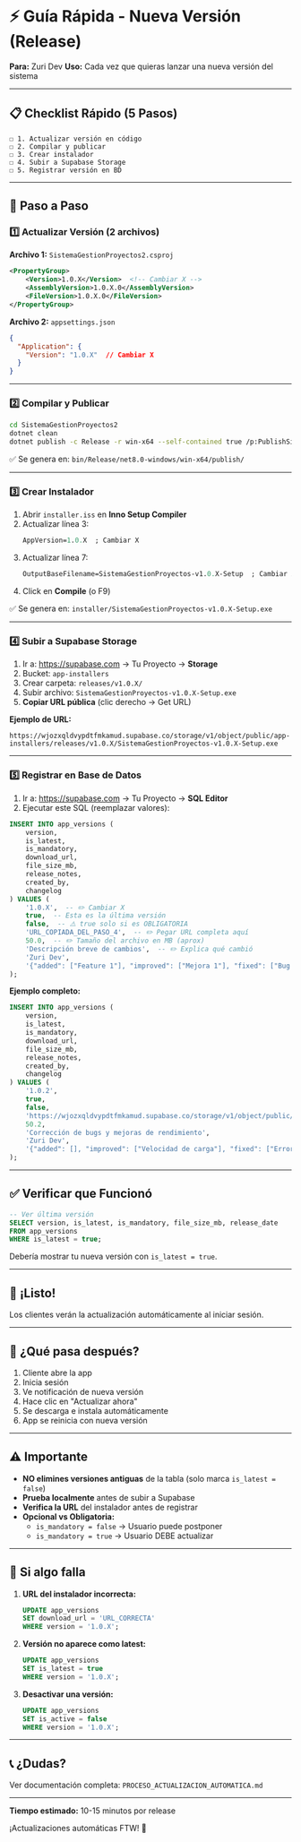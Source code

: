# ⚡ Guía Rápida - Nueva Versión (Release)

**Para:** Zuri Dev
**Uso:** Cada vez que quieras lanzar una nueva versión del sistema

---

## 📋 Checklist Rápido (5 Pasos)

```
☐ 1. Actualizar versión en código
☐ 2. Compilar y publicar
☐ 3. Crear instalador
☐ 4. Subir a Supabase Storage
☐ 5. Registrar versión en BD
```

---

## 🚀 Paso a Paso

### 1️⃣ Actualizar Versión (2 archivos)

**Archivo 1:** `SistemaGestionProyectos2.csproj`
```xml
<PropertyGroup>
    <Version>1.0.X</Version>  <!-- Cambiar X -->
    <AssemblyVersion>1.0.X.0</AssemblyVersion>
    <FileVersion>1.0.X.0</FileVersion>
</PropertyGroup>
```

**Archivo 2:** `appsettings.json`
```json
{
  "Application": {
    "Version": "1.0.X"  // Cambiar X
  }
}
```

---

### 2️⃣ Compilar y Publicar

```bash
cd SistemaGestionProyectos2
dotnet clean
dotnet publish -c Release -r win-x64 --self-contained true /p:PublishSingleFile=false
```

✅ Se genera en: `bin/Release/net8.0-windows/win-x64/publish/`

---

### 3️⃣ Crear Instalador

1. Abrir `installer.iss` en **Inno Setup Compiler**
2. Actualizar línea 3:
   ```pascal
   AppVersion=1.0.X  ; Cambiar X
   ```
3. Actualizar línea 7:
   ```pascal
   OutputBaseFilename=SistemaGestionProyectos-v1.0.X-Setup  ; Cambiar X
   ```
4. Click en **Compile** (o F9)

✅ Se genera en: `installer/SistemaGestionProyectos-v1.0.X-Setup.exe`

---

### 4️⃣ Subir a Supabase Storage

1. Ir a: https://supabase.com → Tu Proyecto → **Storage**
2. Bucket: `app-installers`
3. Crear carpeta: `releases/v1.0.X/`
4. Subir archivo: `SistemaGestionProyectos-v1.0.X-Setup.exe`
5. **Copiar URL pública** (clic derecho → Get URL)

**Ejemplo de URL:**
```
https://wjozxqldvypdtfmkamud.supabase.co/storage/v1/object/public/app-installers/releases/v1.0.X/SistemaGestionProyectos-v1.0.X-Setup.exe
```

---

### 5️⃣ Registrar en Base de Datos

1. Ir a: https://supabase.com → Tu Proyecto → **SQL Editor**
2. Ejecutar este SQL (reemplazar valores):

```sql
INSERT INTO app_versions (
    version,
    is_latest,
    is_mandatory,
    download_url,
    file_size_mb,
    release_notes,
    created_by,
    changelog
) VALUES (
    '1.0.X',  -- ✏️ Cambiar X
    true,  -- Esta es la última versión
    false,  -- ⚠️ true solo si es OBLIGATORIA
    'URL_COPIADA_DEL_PASO_4',  -- ✏️ Pegar URL completa aquí
    50.0,  -- ✏️ Tamaño del archivo en MB (aprox)
    'Descripción breve de cambios',  -- ✏️ Explica qué cambió
    'Zuri Dev',
    '{"added": ["Feature 1"], "improved": ["Mejora 1"], "fixed": ["Bug 1"]}'::jsonb
);
```

**Ejemplo completo:**
```sql
INSERT INTO app_versions (
    version,
    is_latest,
    is_mandatory,
    download_url,
    file_size_mb,
    release_notes,
    created_by,
    changelog
) VALUES (
    '1.0.2',
    true,
    false,
    'https://wjozxqldvypdtfmkamud.supabase.co/storage/v1/object/public/app-installers/releases/v1.0.2/SistemaGestionProyectos-v1.0.2-Setup.exe',
    50.2,
    'Corrección de bugs y mejoras de rendimiento',
    'Zuri Dev',
    '{"added": [], "improved": ["Velocidad de carga"], "fixed": ["Error en login"]}'::jsonb
);
```

---

## ✅ Verificar que Funcionó

```sql
-- Ver última versión
SELECT version, is_latest, is_mandatory, file_size_mb, release_date
FROM app_versions
WHERE is_latest = true;
```

Debería mostrar tu nueva versión con `is_latest = true`.

---

## 🎉 ¡Listo!

Los clientes verán la actualización automáticamente al iniciar sesión.

---

## 🔄 ¿Qué pasa después?

1. Cliente abre la app
2. Inicia sesión
3. Ve notificación de nueva versión
4. Hace clic en "Actualizar ahora"
5. Se descarga e instala automáticamente
6. App se reinicia con nueva versión

---

## ⚠️ Importante

- **NO elimines versiones antiguas** de la tabla (solo marca `is_latest = false`)
- **Prueba localmente** antes de subir a Supabase
- **Verifica la URL** del instalador antes de registrar
- **Opcional vs Obligatoria:**
  - `is_mandatory = false` → Usuario puede postponer
  - `is_mandatory = true` → Usuario DEBE actualizar

---

## 🐛 Si algo falla

1. **URL del instalador incorrecta:**
   ```sql
   UPDATE app_versions
   SET download_url = 'URL_CORRECTA'
   WHERE version = '1.0.X';
   ```

2. **Versión no aparece como latest:**
   ```sql
   UPDATE app_versions
   SET is_latest = true
   WHERE version = '1.0.X';
   ```

3. **Desactivar una versión:**
   ```sql
   UPDATE app_versions
   SET is_active = false
   WHERE version = '1.0.X';
   ```

---

## 📞 ¿Dudas?

Ver documentación completa: `PROCESO_ACTUALIZACION_AUTOMATICA.md`

---

**Tiempo estimado:** 10-15 minutos por release

¡Actualizaciones automáticas FTW! 🚀
